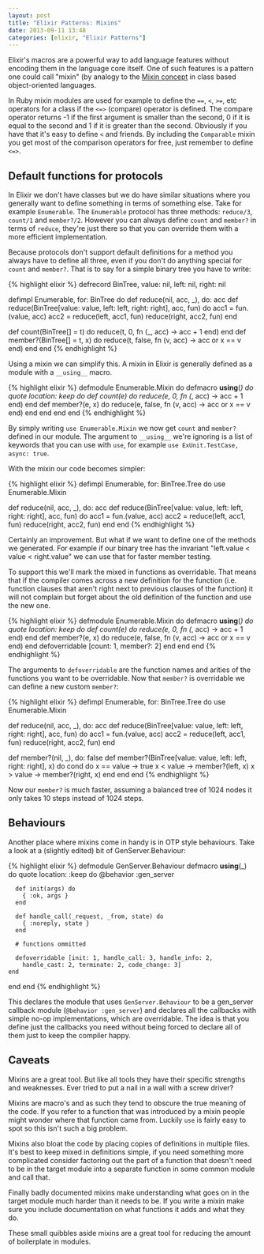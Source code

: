 ```yaml
---
layout: post
title: "Elixir Patterns: Mixins"
date: 2013-09-11 13:48
categories: [elixir, "Elixir Patterns"]
---
```


Elixir's macros are a powerful way to add language features without encoding
them in the language core itself. One of such features is a pattern one could
call "mixin" (by analogy to the
[Mixin concept](https://en.wikipedia.org/wiki/Mixin) in class based
object-oriented languages.

In Ruby mixin modules are used for example to define the `==`, `<`, `>=`, etc
operators for a class if the `<=>` (compare) operator is defined. The compare
operator returns -1 if the first argument is smaller than the second, 0
if it is equal to the second and 1 if it is greater than the second. Obviously
if you have that it's easy to define `<` and friends. By including the
`Comparable` mixin you get most of the comparison operators for free, just
remember to define `<=>`.

## Default functions for protocols

In Elixir we don't have classes but we do have similar situations where you
generally want to define something in terms of something else. Take for example
`Enumerable`. The `Enumerable` protocol has three methods: `reduce/3`, `count/1`
and `member?/2`. However you can always define `count` and `member?` in
terms of `reduce`, they're just there so that you can override them with a more
efficient implementation.

Because protocols don't support default definitions for a method you always have
to define all three, even if you don't do anything special for `count` and
`member?`. That is to say for a simple binary tree you have to write:

{% highlight elixir %}
defrecord BinTree, value: nil, left: nil, right: nil

defimpl Enumerable, for: BinTree do
  def reduce(nil, acc, _), do: acc
  def reduce(BinTree[value: value, left: left, right: right], acc, fun) do
    acc1 = fun.(value, acc)
    acc2 = reduce(left, acc1, fun)
    reduce(right, acc2, fun)
  end

  def count(BinTree[] = t) do
    reduce(t, 0, fn (_, acc) -> acc + 1 end)
  end
  def member?(BinTree[] = t, x) do
    reduce(t, false, fn (v, acc) -> acc or x == v end)
  end
end
{% endhighlight %}

Using a mixin we can simplify this. A mixin in Elixir is generally defined as a
module with a `__using__` macro.

{% highlight elixir %}
defmodule Enumerable.Mixin do
  defmacro __using__(_) do
    quote location: keep do
      def count(e) do
        reduce(e, 0, fn (_, acc) -> acc + 1 end)
      end
      def member?(e, x) do
        reduce(e, false, fn (v, acc) -> acc or x == v end)
      end
    end
  end
end
{% endhighlight %}

By simply writing `use Enumerable.Mixin` we now get `count` and `member?`
defined in our module. The argument to `__using__` we're ignoring is a list of
keywords that you can use with `use`, for example `use ExUnit.TestCase, async:
true`.

With the mixin our code becomes simpler:

{% highlight elixir %}
defimpl Enumerable, for: BinTree.Tree do
  use Enumerable.Mixin
  
  def reduce(nil, acc, _), do: acc
  def reduce(BinTree[value: value, left: left, right: right], acc, fun) do
    acc1 = fun.(value, acc)
    acc2 = reduce(left, acc1, fun)
    reduce(right, acc2, fun)
  end
end
{% endhighlight %}

Certainly an improvement. But what if we want to define one of the methods we
generated. For example if our binary tree has the invariant "left.value < value
< right.value" we can use that for faster member testing.

To support this we'll mark the mixed in functions as overridable. That means
that if the compiler comes across a new definition for the function (i.e.
function clauses that aren't right next to previous clauses of the function) it
will not complain but forget about the old definition of the function and use
the new one.

{% highlight elixir %}
defmodule Enumerable.Mixin do
  defmacro __using__(_) do
    quote location: keep do
      def count(e) do
        reduce(e, 0, fn (_, acc) -> acc + 1 end)
      end
      def member?(e, x) do
        reduce(e, false, fn (v, acc) -> acc or x == v end)
      end
      defoverridable [count: 1, member?: 2]
    end
  end
end
{% endhighlight %}

The arguments to `defoverridable` are the function names and arities of the
functions you want to be overridable. Now that `member?` is overridable we can
define a new custom `member?`:

{% highlight elixir %}
defimpl Enumerable, for: BinTree.Tree do
  use Enumerable.Mixin
  
  def reduce(nil, acc, _), do: acc
  def reduce(BinTree[value: value, left: left, right: right], acc, fun) do
    acc1 = fun.(value, acc)
    acc2 = reduce(left, acc1, fun)
    reduce(right, acc2, fun)
  end

  def member?(nil, _), do: false
  def member?(BinTree[value: value, left: left, right: right], x) do
    cond do
      x == value -> true
      x < value  -> member?(left, x)
      x > value  -> member?(right, x)
    end
  end
end
{% endhighlight %}

Now our `member?` is much faster, assuming a balanced tree of 1024 nodes it only
takes 10 steps instead of 1024 steps.

## Behaviours

Another place where mixins come in handy is in OTP style behaviours. Take a look
at a (slightly edited) bit of GenServer.Behaviour:

{% highlight elixir %}
defmodule GenServer.Behaviour
  defmacro __using__(_) do
    quote location: :keep do
      @behavior :gen_server

      def init(args) do
        { :ok, args }
      end

      def handle_call(_request, _from, state) do
        { :noreply, state }
      end

      # functions ommitted

      defoverridable [init: 1, handle_call: 3, handle_info: 2,
        handle_cast: 2, terminate: 2, code_change: 3]
    end
  end
end
{% endhighlight %}

This declares the module that uses `GenServer.Behaviour` to be a gen\_server
callback module (`@behavior :gen_server`) and declares all the callbacks with
simple no-op implementations, which are overridable. The idea is that you define
just the callbacks you need without being forced to declare all of them just to
keep the compiler happy.

## Caveats

Mixins are a great tool. But like all tools they have their specific strengths
and weaknesses. Ever tried to put a nail in a wall with a screw driver?

Mixins are macro's and as such they tend to obscure the true meaning of the
code. If you refer to a function that was introduced by a mixin people might
wonder where that function came from. Luckily `use` is fairly easy to spot so
this isn't such a big problem.

Mixins also bloat the code by placing copies of definitions in multiple files.
It's best to keep mixed in definitions simple, if you need something more
complicated consider factoring out the part of a function that doesn't need to
be in the target module into a separate function in some common module and call
that.

Finally badly documented mixins make understanding what goes on in the target
module much harder than it needs to be. If you write a mixin make sure you
include documentation on what functions it adds and what they do.

These small quibbles aside mixins are a great tool for reducing the amount of
boilerplate in modules.
